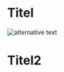 # Titel
![alternative text](http://www.plantuml.com/plantuml/proxy?cache=no&src=https://raw.githubusercontent.com/marcofenske-vi/puml-test/main/README.puml)

# Titel2
